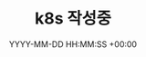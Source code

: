 ---
title: k8s 작성중
date: YYYY-MM-DD HH:MM:SS +00:00
categories: [Infra, k8s]
tags:
  [
    Infra,
    k8s
  ]
---
